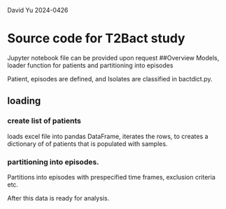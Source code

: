 David Yu 2024-0426

# Source code for T2Bact study
Jupyter notebook file can be provided upon request
##Overview
Models, loader function for patients and partitioning into episodes

Patient, episodes are defined, and Isolates are classified in bactdict.py.

## loading

### create list of patients
loads excel file into pandas DataFrame, iterates the rows, to creates a dictionary of of patients that is populated with samples.

### partitioning into episodes. 
Partitions into episodes with prespecified time frames, exclusion criteria etc.

After this data is ready for analysis.

